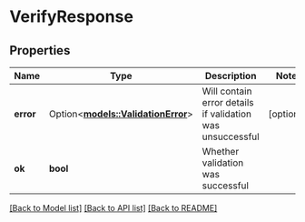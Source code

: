 # VerifyResponse

## Properties

Name | Type | Description | Notes
------------ | ------------- | ------------- | -------------
**error** | Option<[**models::ValidationError**](ValidationError.md)> | Will contain error details if validation was unsuccessful | [optional]
**ok** | **bool** | Whether validation was successful | 

[[Back to Model list]](../README.md#documentation-for-models) [[Back to API list]](../README.md#documentation-for-api-endpoints) [[Back to README]](../README.md)


